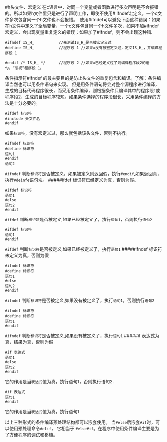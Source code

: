 #h头文件、宏定义
在c语言中，对同一个变量或者函数进行多次声明是不会报错的。所以如果h文件里只是进行了声明工作，即使不使用# ifndef宏定义，一个c文件多次包含同一个h文件也不会报错。　使用#ifndef可以避免下面这种错误：如果在h文件中定义了全局变量，一个c文件包含同一个h文件多次，如果不加#ifndef宏定义，会出现变量重复定义的错误；如果加了#ifndef，则不会出现这种错.
```text
#ifndef IS_H_			//先测试IS_H_是否被宏定义过
#define IS_H_ 			//程序段 1 //如果x没有被宏定义过，定义IS_H_，并编译程序段 1

#endif /* IS_H_ */		//程序段 2 //如果x已经定义过了则编译程序段2的语句，“忽视”程序段 1。
```
条件指示符#ifndef 的最主要目的是防止头文件的重复包含和编译。了解：条件编译当然也可以用条件语句来实现。 但是用条件语句将会对整个源程序进行编译，生成的目标代码程序很长，而采用条件编译，则根据条件只编译其中的程序段1或程序段2，生成的目标程序较短。如果条件选择的程序段很长，采用条件编译的方法是十分必要的。
```text
#ifdef 标识符
#include 头文件名
#endif
```
如果`标识符`，没有宏定义过，那么就包括该头文件，否则不执行。
```text
#ifndef 标识符
#define 标识符
语句1
#endif
语句2
```
`#ifndef` 判断`标识符`是否被定义，如果被定义则返回假，执行`#endif`,如果返回真，执行`#deinfe`语句块。
#####ifdef
标识符已经定义为真，否则为假。
```text
#ifdef 标识符
语句1
#else
语句2
#endif
```
`#ifdef` 判断`标识符`是否被定义,如果已经被定义了，执行`语句1`，否则执行`语句2`
```text
#ifdef 标识符
语句1
#endif
```
`#ifdef` 判断`标识符`是否被定义,如果已经被定义了，执行`语句1`
#####ifndef
标识符未定义为真，否则为假
```text
#ifndef 标识符
#define 标识符
语句1
#else
语句2
#endif
```
`#ifndef` 判断`标识符`是否被定义,如果没有被定义了，执行`语句1`，否则执行`语句2`
```text
#ifndef 标识符
#define 标识符
语句1
#endif
```
`#ifndef` 判断`标识符`是否被定义,如果没有被定义了，执行`语句1`
#####if
表达式为真，结果为真，否则为假
```text
#if 表达式
语句1
#else
语句2
#endif
```
它的作用是当`表达式`值为真，执行语句1，否则执行语句2.
```text
#if 表达式
语句1
#endif
```
它的作用是当`表达式`值为真，执行语句1

以上三种形式的条件编译预处理结构都可以嵌套使用。 当`#else`后嵌套`#if`时，可以使用预处理命令`#elif`， 它相当于 `#else#if`。在程序中使用条件编译主要是为了方便程序的调试和移植。
